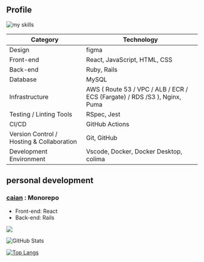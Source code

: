 ## Profile
<img alt="my skills" src="https://skillicons.dev/icons?theme=light&perline=8&i=figma,react,javascript,html,css,ruby,rails,redia,mysql,aws,nginx,puma,jest,rspec,githubactions,git,github,vscode,docker" />

| Category | Technology |
| --- | --- |
| Design | figma |
| Front-end | React, JavaScript, HTML, CSS |
| Back-end | Ruby, Rails |
| Database | MySQL |
| Infrastructure | AWS ( Route 53 / VPC / ALB / ECR / ECS (Fargate) / RDS /S3 ), Nginx, Puma |
| Testing / Linting Tools | RSpec, Jest |
| CI/CD | GitHub Actions |
| Version Control / Hosting & Collaboration | Git, GitHub |
| Development Environment | Vscode, Docker, Docker Desktop, colima |

## personal development
### [caian](https://github.com/aki366/caian-app#readme) : Monorepo
  - Front-end: React
  - Back-end: Rails

![](https://github-profile-summary-cards.vercel.app/api/cards/profile-details?username=aki366&theme=vue)

![GitHub Stats](https://github-readme-stats.vercel.app/api?username=aki366&count_private=true)

[![Top Langs](https://github-readme-stats.vercel.app/api/top-langs/?username=aki366&layout=compact&langs_count=6)](https://github.com/anuraghazra/github-readme-stats)

<!--
**aki366/aki366** is a ✨ _special_ ✨ repository because its `README.md` (this file) appears on your GitHub profile.

Here are some ideas to get you started:

- 🔭 I’m currently working on ...
- 🌱 I’m currently learning ...
- 👯 I’m looking to collaborate on ...
- 🤔 I’m looking for help with ...
- 💬 Ask me about ...
- 📫 How to reach me: ...
- 😄 Pronouns: ...
- ⚡ Fun fact: ...
-->
